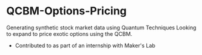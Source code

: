 # QCBM-Options-Pricing
Generating synthetic stock market data using Quantum Techniques
Looking to expand to price exotic options using the QCBM.

 - Contributed to as part of an internship with Maker's Lab
